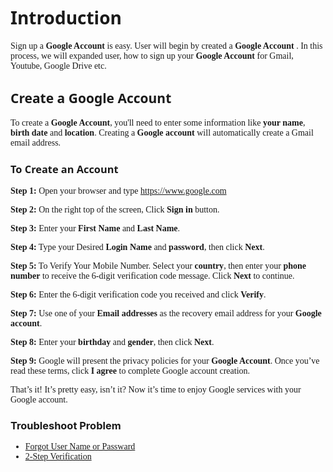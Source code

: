 

<html>
	<head>
		<title> Google Account </title>
	</head>
	<body>
		<h1 style="font-family:Segoe UI"> Introduction</h1>
		<p style="font-family:verdana"> Sign up a 
			<strong> Google Account</strong>
			is easy. User will begin by created a 
			<strong> Google Account</strong>
			. In this process, we will expanded user, how to sign up your
			<strong> Google Account</strong> for Gmail, Youtube, Google Drive etc.
		</p>
		<h2 style="font-family:Segoe UI"> Create a Google Account</h2>
		<p style="font-family:verdana;"> 
			To create a <strong> Google Account</strong>, you'll need to enter some information like 
			<strong>your name</strong>, 
			<strong>birth date</strong> and 
			<strong>location</strong>. Creating a <strong>Google account</strong> will automatically create a Gmail email address.
		</p>
			<h3 style="font-family:Segoe UI;"> To Create an Account </h3>
		<p style="font-family:verdana;">
			<strong> Step 1:</strong> Open your browser and type <a href="https://www.google.com">https://www.google.com</a></p>
		<p style="font-family:verdana;">
			<strong> Step 2:</strong> On the right top of the screen, Click <strong>Sign in</strong> button. </p>
		<p style="font-family:verdana;">
		<strong> Step 3:</strong> Enter your <strong>First Name</strong> and <strong>Last Name</strong>.</p>
		<p style="font-family:verdana;">
		<strong> Step 4:</strong> Type your Desired <strong>Login Name</strong> and <strong>password</strong>, then click <strong>Next</strong>. </p>
		<p style="font-family:verdana;">
		<strong> Step 5:</strong> To Verify Your Mobile Number. Select your 
		<strong>country</strong>, then enter your 
		<strong>phone number</strong> to receive the 6-digit verification code message. Click 
		<strong>Next</strong> to continue.</p>
		<p style="font-family:verdana;">
		<strong> Step 6:</strong> Enter the 6-digit verification code you received and click <strong>Verify</strong>.
		</p>
		<p style="font-family:verdana;">
		<strong> Step 7:</strong> Use one of your <strong>Email addresses</strong> as the recovery email address for your <strong>Google account</strong>.</p>
		<p style="font-family:verdana;">
		<strong> Step 8:</strong> Enter your <strong>birthday</strong> and <strong>gender</strong>, then click <strong>Next</strong>.</p>
		<p style="font-family:verdana;">
		<strong> Step 9:</strong> Google will present the privacy policies for your <strong>Google Account</strong>. Once you’ve read these terms, click <strong>I agree </strong>to complete Google account creation.
		<p style="font-family:verdana;"> That’s it! It’s pretty easy, isn’t it? Now it’s time to enjoy Google services with your Google account. </p>
		</h1>
		<h3 style="text-align:Segoe UI">Troubleshoot Problem</h3>
			<ul style="font-family:verdana;">
				<li><a href="forgot-password.html">Forgot User Name or Passward</a></li>
				<li><a href="2-step.html">2-Step Verification</a></li>
	
